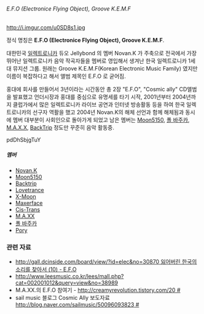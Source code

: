 ###### E.F.O (Electronice Flying Object), Groove K.E.M.F

<http://i.imgur.com/u0SD8s1.jpg>

정식 명칭은 **E.F.O (Electronice Flying Object), Groove K.E.M.F**.

대한민국 [일렉트로니카](/일렉트로니카 "wikilink") 듀오 Jellybond 의 멤버 Novan.K 가 주축으로 전국에서
가장 뛰어난 일렉트로니카 음악 작곡자들을 멤버로 영입해서 생겨난 한국 일렉트로니카 1세대 뮤지션 그룹. 원래는 Groove
K.E.M.F(Korean Electronic Music Family) 였지만 이름이 복잡하다고 해서 앨범 제목인 E.F.O 로
굳어짐.

홍대에 회사를 만들어서 3년이라는 시간동안 총 2장 "E.F.O", "Cosmic ally" CD앨범을 발표했고 언더시장과 홍대를
중심으로 유명세를 타기 시작, 2001년부터 2004년까지 클럽가에서 많은 일렉트로니카 라이브 공연과 인터넷 방송활동 등을 하여
한국 일렉트로니카의 선구자 역활을 했고 2004년 Novan.K의 해체 선언과 함께 해체됨과 동시에 멤버 대부분이 사회인으로
돌아가게 되었고 남은 멤버는 [Moon5150](/Moon5150 "wikilink"), [폴
바주카](/폴_바주카 "wikilink"), [M.A.X.X](/M.A.X.X "wikilink"),
[BackTrip](/BackTrip "wikilink") 정도만 꾸준히 음악 활동중.

<youtube>pdDhSbjgTuY</youtube>

##### 멤버

  - [Novan.K](/Novan.K "wikilink")
  - [Moon5150](/Moon5150 "wikilink")
  - [Backtrip](/Backtrip "wikilink")
  - [Lovetrance](/Lovetrance "wikilink")
  - [X-Moon](/X-Moon "wikilink")
  - [Maxerface](/Maxerface "wikilink")
  - [Cis-Trans](/Cis-Trans "wikilink")
  - [M.A.XX](/M.A.XX "wikilink")
  - [폴 바주카](/폴_바주카 "wikilink")
  - [Pory](/Pory "wikilink")

### 관련 자료

  - [<http://gall.dcinside.com/board/view/?id=elec&no=30870> 잃어버린 한국의
    소리를 찾아서 (10) -
    E.F.O](/http://gall.dcinside.com/board/view/?id=elec&no=30870_잃어버린_한국의_소리를_찾아서_\(10\)_-_E.F.O "wikilink")
  - <http://www.leesmusic.co.kr/lees/mall.php?cat=002001012&query=view&no=38989>
  - M.A.XX.의 E.F.O 참여기 - [<http://creamyrevolution.tistory.com/20>
    \#](/http://creamyrevolution.tistory.com/20_# "wikilink")
  - sail music 블로그 Cosmic Ally 보도자료
    [<http://blog.naver.com/sailmusic/50096093823>
    \#](/http://blog.naver.com/sailmusic/50096093823_# "wikilink")